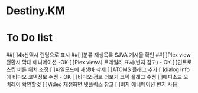 # Destiny.KM
# To Do list
##[ ]4k선택시 랜덤으로 표시
##[ ]분류 재생목록 SJVA 게시물 확인
##[ ]Plex view 전환시 막대 애니메이션 -OK
[ ]Plex view시 트레일러 표시(빈지 참고) - OK
[ ]인트로스킵 버튼 위치 조정
[ ]파일모드에 재생바 삭제
[ ]ATOMS 플래그 추가
[ ]dialog info 에 비디오 코덱정보 수정 - OK
[ ]비디오 정보 더보기 코덱 플래그 수정
[ ]에피소드 오버레이 확인할것
[ ]Video 재생화면 넷플릭스 참고
[ ]비지 애니메이션 빈지 사용
